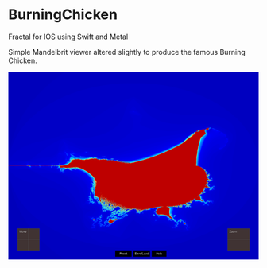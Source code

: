 # BurningChicken
Fractal for IOS using Swift and Metal

Simple Mandelbrit viewer altered slightly to produce the famous Burning Chicken.

![Screenshot](screenshot.png)
